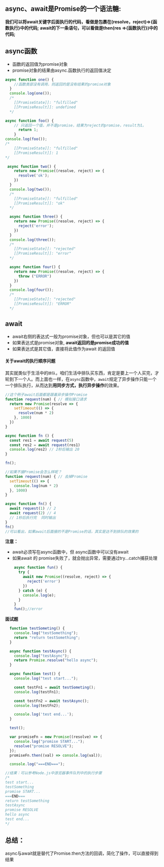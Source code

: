 ## async、await是Promise的一个语法糖:

**我们可以将await关键字后面执行的代码，看做是包裹在(resolve，reject)=>{函数执行}中的代码;**
**await的下一条语句，可以看做是then(res =>{函数执行})中的代码;**

## async函数

* 函数的返回值为promise对象
* promise对象的结果由async.函数执行的返回值决定

```js
async function one() {
    //函数类部没有调用，则返回的是没有结果的promise对象
  }
  console.log(one());
  /*
    [[PromiseState]]: "fulfilled"
    [[PromiseResult]]: undefined
  */

async function foo() {
    // 只返回一个值，并不是promise，结果为reject的promise，result为1。
      return 1;
    }
console.log(foo());
/*
	[[PromiseState]]: "fulfilled"
	[[PromiseResult]]: 1
*/

 async function two() {
    return new Promise((resolve, reject) => {
      resolve('ok');
    })
  }
  console.log(two());
  /* 
    [[PromiseState]]: "fulfilled"
    [[PromiseResult]]: "ok"
  */

  async function three() {
    return new Promise((resolve, reject) => {
      reject('error');
    })
  }
  console.log(three());
  /*
    [[PromiseState]]: "rejected"
    [[PromiseResult]]: "error"
  */

  async function four() {
    return new Promise((resolve, reject) => {
      throw ("ERROR")
    })
  }
  console.log(four());
  /*
    [[PromiseState]]: "rejected"
    [[PromiseResult]]: "ERROR"
  */
```

## await

* await右侧的表达式一般为promise对象，但也可以是其它的值
* 如果表达式是promise对象, **await返回的是promise成功的值**
* 如果表达式是其它值，直接将此值作为await 的返回值

#### 关于await的执行顺序问题

其实就类似于生活中的`排队`，咱们生活中排队买东西，肯定是要上一个人买完，才轮到下一个人。而上面也一样，在`async`函数中，`await`规定了异步操作只能一个一个排队执行，从而达到**用同步方式，执行异步操作**的效果。

```js
//这个例子await后面都是跟着异步操作Promise
function request(num) { // 模拟接口请求
  return new Promise(resolve => {
    setTimeout(() => {
      resolve(num * 2)
    }, 1000)
  })
}

async function fn () {
  const res1 = await request(5)
  const res2 = await request(res1)
  console.log(res2) // 2秒后输出 20
}

fn();
```

```js
//如果不接Promise会怎么样呢？
function request(num) { // 去掉Promise
  setTimeout(() => {
    console.log(num * 2)
  }, 1000)
}

async function fn() {
  await request(1) // 2
  await request(2) // 4
  // 1秒后执行完  同时输出
}
fn()
//可以看出，如果await后面接的不是Promise的话，其实是达不到排队的效果的
```



**注意：**

* await必须写在async函数中，但 async函数中可以没有await
* 如果await 的 promise失败了，就会抛出异常，需要通过try...catch捕获处理

```js
    async function fun() {
      try {
        await new Promise((resolve, reject) => {
          reject('error')
        })
      } catch (e) {
        console.log(e);
      }
    }
    fun();//error
```

**面试题**

```js
  function testSometing() {
    console.log("testSomething");
    return "return testSomething";
  }

  async function testAsync() {
    console.log("testAsync");
    return Promise.resolve("hello async");
  }

  async function test() {
    console.log("test start...");

    const testFn1 = await testSometing();
    console.log(testFn1);

    const testFn2 = await testAsync();
    console.log(testFn2);

    console.log('test end...');
  }

  test();

  var promiseFn = new Promise((resolve) => {
    console.log("promise START...");
    resolve("promise RESOLVE");
  });
  promiseFn.then((val) => console.log(val));

  console.log("===END===");

//结果：可以参考Node.js中游览器事件队列中的执行步骤
/*
test start...
testSomething
promise START...
===END===
return testSomething
testAsync
promise RESOLVE
hello async
test end...
*/
```



## 总结：

async与await就是替代了Promise.then方法的回调，简化了操作，可以直接得到结果
